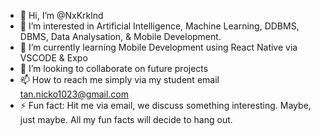 - 👋 Hi, I’m @NxKrklnd
- 👀 I’m interested in Artificial Intelligence, Machine Learning, DDBMS, DBMS, Data Analysation, & Mobile Development.
- 🌱 I’m currently learning Mobile Development using React Native via VSCODE & Expo
- 💞️ I’m looking to collaborate on future projects
- 📫 How to reach me simply via my student email tan.nicko1023@gmail.com
- ⚡ Fun fact: Hit me via email, we discuss something interesting. Maybe, just maybe. All my fun facts will decide to hang out. 

<!---
NxKrklnd/NxKrklnd is a ✨ special ✨ repository because its `README.md` (this file) appears on your GitHub profile.
You can click the Preview link to take a look at your changes.
--->
